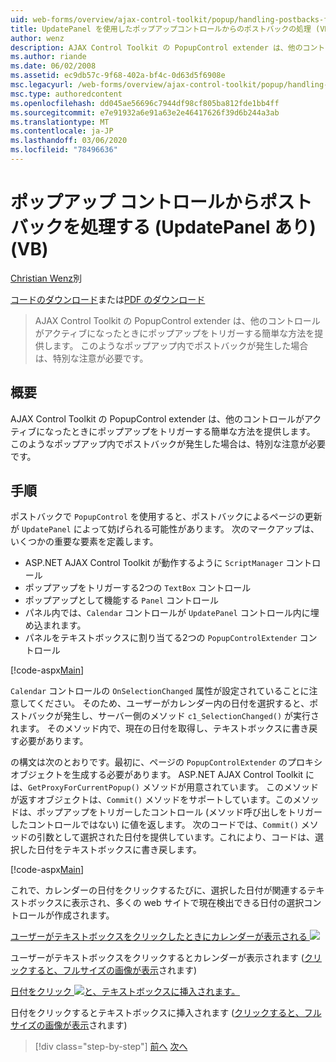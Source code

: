 ```yaml
---
uid: web-forms/overview/ajax-control-toolkit/popup/handling-postbacks-from-a-popup-control-with-an-updatepanel-vb
title: UpdatePanel を使用したポップアップコントロールからのポストバックの処理 (VB) |Microsoft Docs
author: wenz
description: AJAX Control Toolkit の PopupControl extender は、他のコントロールがアクティブになったときにポップアップをトリガーする簡単な方法を提供します。 特別な注意が必要です...
ms.author: riande
ms.date: 06/02/2008
ms.assetid: ec9db57c-9f68-402a-bf4c-0d63d5f6908e
msc.legacyurl: /web-forms/overview/ajax-control-toolkit/popup/handling-postbacks-from-a-popup-control-with-an-updatepanel-vb
msc.type: authoredcontent
ms.openlocfilehash: dd045ae56696c7944df98cf805ba812fde1bb4ff
ms.sourcegitcommit: e7e91932a6e91a63e2e46417626f39d6b244a3ab
ms.translationtype: MT
ms.contentlocale: ja-JP
ms.lasthandoff: 03/06/2020
ms.locfileid: "78496636"
---
```

# <a name="handling-postbacks-from-a-popup-control-with-an-updatepanel-vb"></a>ポップアップ コントロールからポストバックを処理する (UpdatePanel あり) (VB)

[Christian Wenz](https://github.com/wenz)別

[コードのダウンロード](https://download.microsoft.com/download/9/3/f/93f8daea-bebd-4821-833b-95205389c7d0/PopupControl2.vb.zip)または[PDF のダウンロード](https://download.microsoft.com/download/2/d/c/2dc10e34-6983-41d4-9c08-f78f5387d32b/popupcontrol2VB.pdf)

> AJAX Control Toolkit の PopupControl extender は、他のコントロールがアクティブになったときにポップアップをトリガーする簡単な方法を提供します。 このようなポップアップ内でポストバックが発生した場合は、特別な注意が必要です。

## <a name="overview"></a>概要

AJAX Control Toolkit の PopupControl extender は、他のコントロールがアクティブになったときにポップアップをトリガーする簡単な方法を提供します。 このようなポップアップ内でポストバックが発生した場合は、特別な注意が必要です。

## <a name="steps"></a>手順

ポストバックで `PopupControl` を使用すると、ポストバックによるページの更新が `UpdatePanel` によって妨げられる可能性があります。 次のマークアップは、いくつかの重要な要素を定義します。

- ASP.NET AJAX Control Toolkit が動作するように `ScriptManager` コントロール
- ポップアップをトリガーする2つの `TextBox` コントロール
- ポップアップとして機能する `Panel` コントロール
- パネル内では、`Calendar` コントロールが `UpdatePanel` コントロール内に埋め込まれます。
- パネルをテキストボックスに割り当てる2つの `PopupControlExtender` コントロール

[!code-aspx[Main](handling-postbacks-from-a-popup-control-with-an-updatepanel-vb/samples/sample1.aspx)]

`Calendar` コントロールの `OnSelectionChanged` 属性が設定されていることに注意してください。 そのため、ユーザーがカレンダー内の日付を選択すると、ポストバックが発生し、サーバー側のメソッド `c1_SelectionChanged()` が実行されます。 そのメソッド内で、現在の日付を取得し、テキストボックスに書き戻す必要があります。

の構文は次のとおりです。最初に、ページの `PopupControlExtender` のプロキシオブジェクトを生成する必要があります。 ASP.NET AJAX Control Toolkit には、`GetProxyForCurrentPopup()` メソッドが用意されています。 このメソッドが返すオブジェクトは、`Commit()` メソッドをサポートしています。このメソッドは、ポップアップをトリガーしたコントロール (メソッド呼び出しをトリガーしたコントロールではない) に値を返します。 次のコードでは、`Commit()` メソッドの引数として選択された日付を提供しています。これにより、コードは、選択した日付をテキストボックスに書き戻します。

[!code-aspx[Main](handling-postbacks-from-a-popup-control-with-an-updatepanel-vb/samples/sample2.aspx)]

これで、カレンダーの日付をクリックするたびに、選択した日付が関連するテキストボックスに表示され、多くの web サイトで現在検出できる日付の選択コントロールが作成されます。

[ユーザーがテキストボックスをクリックしたときにカレンダーが表示される ![](handling-postbacks-from-a-popup-control-with-an-updatepanel-vb/_static/image2.png)](handling-postbacks-from-a-popup-control-with-an-updatepanel-vb/_static/image1.png)

ユーザーがテキストボックスをクリックするとカレンダーが表示されます ([クリックすると、フルサイズの画像が表示](handling-postbacks-from-a-popup-control-with-an-updatepanel-vb/_static/image3.png)されます)

[日付をクリック ![と、テキストボックスに挿入されます。](handling-postbacks-from-a-popup-control-with-an-updatepanel-vb/_static/image5.png)](handling-postbacks-from-a-popup-control-with-an-updatepanel-vb/_static/image4.png)

日付をクリックするとテキストボックスに挿入されます ([クリックすると、フルサイズの画像が表示](handling-postbacks-from-a-popup-control-with-an-updatepanel-vb/_static/image6.png)されます)

> [!div class="step-by-step"]
> [前へ](using-multiple-popup-controls-vb.md)
> [次へ](handling-postbacks-from-a-popup-control-without-an-updatepanel-vb.md)
